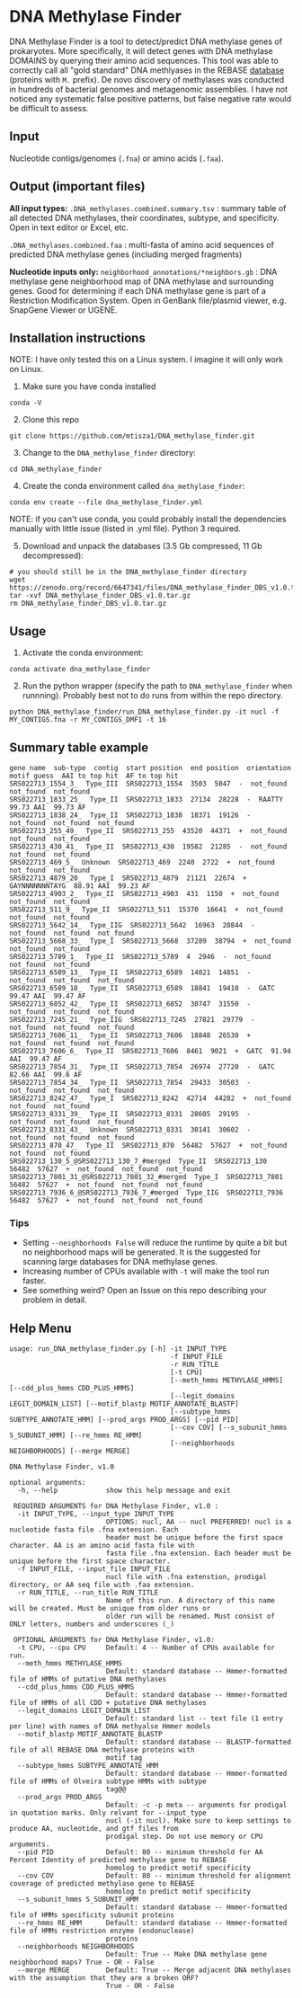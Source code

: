 # DNA Methylase Finder
DNA Methylase Finder is a tool to detect/predict DNA methylase genes of prokaryotes. More specifically, it will detect genes with DNA methylase DOMAINS by querying their amino acid sequences. This tool was able to correctly call all "gold standard" DNA methlyases in the REBASE [database](http://rebase.neb.com/cgi-bin/rebgoldlist) (proteins with `M.` prefix). De novo discovery of methylases was conducted in hundreds of bacterial genomes and metagenomic assemblies. I have not noticed any systematic false positive patterns, but false negative rate would be difficult to assess.

## Input
Nucleotide contigs/genomes (`.fna`) or amino acids (`.faa`).

## Output (important files)
**All input types:**
`.DNA_methylases.combined.summary.tsv` : summary table of all detected DNA methylases, their coordinates, subtype, and specificity. Open in text editor or Excel, etc.

`.DNA_methylases.combined.faa` : multi-fasta of amino acid sequences of predicted DNA methylase genes (including merged fragments)

**Nucleotide inputs only:**
`neighborhood_annotations/*neighbors.gb` : DNA methylase gene neighborhood map of DNA methylase and surrounding genes. Good for determining if each DNA methylase gene is part of a Restriction Modification System. Open in GenBank file/plasmid viewer, e.g. SnapGene Viewer or UGENE.


## Installation instructions

NOTE: I have only tested this on a Linux system. I imagine it will only work on Linux.

1. Make sure you have conda installed

`conda -V`

2. Clone this repo

`git clone https://github.com/mtisza1/DNA_methylase_finder.git`

3. Change to the `DNA_methylase_finder` directory:

`cd DNA_methylase_finder`


4. Create the conda environment called `dna_methylase_finder`:

`conda env create --file dna_methylase_finder.yml`

NOTE: if you can't use conda, you could probably install the dependencies manually with little issue (listed in .yml file). Python 3 required.

5. Download and unpack the databases (3.5 Gb compressed, 11 Gb decompressed):

```
# you should still be in the DNA_methylase_finder directory
wget https://zenodo.org/record/6647341/files/DNA_methylase_finder_DBS_v1.0.tar.gz 
tar -xvf DNA_methylase_finder_DBS_v1.0.tar.gz
rm DNA_methylase_finder_DBS_v1.0.tar.gz
```

## Usage

1. Activate the conda environment:

`conda activate dna_methylase_finder`

2. Run the python wrapper (specify the path to `DNA_methylase_finder` when runnning). Probably best not to do runs from within the repo directory.

```
python DNA_methylase_finder/run_DNA_methylase_finder.py -it nucl -f MY_CONTIGS.fna -r MY_CONTIGS_DMF1 -t 16
```

## Summary table example
```
gene name  sub-type  contig  start position  end position  orientation  motif guess  AAI to top hit  AF to top hit
SRS022713_1554_3_  Type_III  SRS022713_1554  3503  5047  -  not_found  not_found  not_found
SRS022713_1833_25_  Type_II  SRS022713_1833  27134  28228  -  RAATTY  99.73 AAI  99.73 AF
SRS022713_1838_24_  Type_II  SRS022713_1838  18371  19126  -  not_found  not_found  not_found
SRS022713_255_49_  Type_II  SRS022713_255  43520  44371  +  not_found  not_found  not_found
SRS022713_430_41_  Type_II  SRS022713_430  19582  21285  -  not_found  not_found  not_found
SRS022713_469_5_  Unknown  SRS022713_469  2240  2722  +  not_found  not_found  not_found
SRS022713_4879_20_  Type_I  SRS022713_4879  21121  22674  +  GAYNNNNNNNTAYG  88.91 AAI  99.23 AF
SRS022713_4903_2_  Type_II  SRS022713_4903  431  1150  +  not_found  not_found  not_found
SRS022713_511_9_  Type_II  SRS022713_511  15370  16641  +  not_found  not_found  not_found
SRS022713_5642_14_  Type_IIG  SRS022713_5642  16963  20844  -  not_found  not_found  not_found
SRS022713_5668_33_  Type_I  SRS022713_5668  37289  38794  +  not_found  not_found  not_found
SRS022713_5789_1_  Type_II  SRS022713_5789  4  2946  -  not_found  not_found  not_found
SRS022713_6589_13_  Type_II  SRS022713_6589  14021  14851  -  not_found  not_found  not_found
SRS022713_6589_18_  Type_II  SRS022713_6589  18841  19410  -  GATC  99.47 AAI  99.47 AF
SRS022713_6852_42_  Type_II  SRS022713_6852  30747  31550  -  not_found  not_found  not_found
SRS022713_7245_21_  Type_IIG  SRS022713_7245  27821  29779  -  not_found  not_found  not_found
SRS022713_7606_11_  Type_II  SRS022713_7606  18848  26530  +  not_found  not_found  not_found
SRS022713_7606_6_  Type_II  SRS022713_7606  8461  9021  +  GATC  91.94 AAI  99.47 AF
SRS022713_7854_31_  Type_II  SRS022713_7854  26974  27720  -  GATC  82.66 AAI  99.6 AF
SRS022713_7854_34_  Type_II  SRS022713_7854  29433  30503  -  not_found  not_found  not_found
SRS022713_8242_47_  Type_I  SRS022713_8242  42714  44282  +  not_found  not_found  not_found
SRS022713_8331_39_  Type_II  SRS022713_8331  28605  29195  -  not_found  not_found  not_found
SRS022713_8331_43_  Unknown  SRS022713_8331  30141  30602  -  not_found  not_found  not_found
SRS022713_870_47_  Type_II  SRS022713_870  56482  57627  +  not_found  not_found  not_found
SRS022713_130_5_@SRS022713_130_7_#merged  Type_II  SRS022713_130  56482  57627  +  not_found  not_found  not_found
SRS022713_7801_31_@SRS022713_7801_32_#merged  Type_I  SRS022713_7801  56482  57627  +  not_found  not_found  not_found
SRS022713_7936_6_@SRS022713_7936_7_#merged  Type_IIG  SRS022713_7936  56482  57627  +  not_found  not_found  not_found
```

### Tips
* Setting `--neighborhoods False` will reduce the runtime by quite a bit but no neighborhood maps will be generated. It is the suggested for scanning large databases for DNA methylase genes.
* Increasing number of CPUs available with `-t` will make the tool run faster.
* See something weird? Open an Issue on this repo describing your problem in detail.


## Help Menu
```
usage: run_DNA_methylase_finder.py [-h] -it INPUT_TYPE 
                                        -f INPUT_FILE 
                                        -r RUN_TITLE 
                                        [-t CPU]
                                        [--meth_hmms METHYLASE_HMMS] [--cdd_plus_hmms CDD_PLUS_HMMS]
                                        [--legit_domains LEGIT_DOMAIN_LIST] [--motif_blastp MOTIF_ANNOTATE_BLASTP]
                                        [--subtype_hmms SUBTYPE_ANNOTATE_HMM] [--prod_args PROD_ARGS] [--pid PID]
                                        [--cov COV] [--s_subunit_hmms S_SUBUNIT_HMM] [--re_hmms RE_HMM]
                                        [--neighborhoods NEIGHBORHOODS] [--merge MERGE]

DNA Methylase Finder, v1.0

optional arguments:
  -h, --help            show this help message and exit

 REQUIRED ARGUMENTS for DNA Methylase Finder, v1.0 :
  -it INPUT_TYPE, --input_type INPUT_TYPE
                        OPTIONS: nucl, AA -- nucl PREFERRED! nucl is a nucleotide fasta file .fna extension. Each
                        header must be unique before the first space character. AA is an amino acid fasta file with
                        fasta file .fna extension. Each header must be unique before the first space character.
  -f INPUT_FILE, --input_file INPUT_FILE
                        nucl file with .fna extenstion, prodigal directory, or AA seq file with .faa extension.
  -r RUN_TITLE, --run_title RUN_TITLE
                        Name of this run. A directory of this name will be created. Must be unique from older runs or
                        older run will be renamed. Must consist of ONLY letters, numbers and underscores (_)

 OPTIONAL ARGUMENTS for DNA Methylase Finder, v1.0:
  -t CPU, --cpu CPU     Default: 4 -- Number of CPUs available for run.
  --meth_hmms METHYLASE_HMMS
                        Default: standard database -- Hmmer-formatted file of HMMs of putative DNA methylases
  --cdd_plus_hmms CDD_PLUS_HMMS
                        Default: standard database -- Hmmer-formatted file of HMMs of all CDD + putative DNA methylases
  --legit_domains LEGIT_DOMAIN_LIST
                        Default: standard list -- text file (1 entry per line) with names of DNA methyalse Hmmer models
  --motif_blastp MOTIF_ANNOTATE_BLASTP
                        Default: standard database -- BLASTP-formatted file of all REBASE DNA methylase proteins with
                        motif tag
  --subtype_hmms SUBTYPE_ANNOTATE_HMM
                        Default: standard database -- Hmmer-formatted file of HMMs of Olveira subtype HMMs with subtype
                        tag@@
  --prod_args PROD_ARGS
                        Default: -c -p meta -- arguments for prodigal in quotation marks. Only relvant for --input_type
                        nucl (-it nucl). Make sure to keep settings to produce AA, nucleotide, and gtf files from
                        prodigal step. Do not use memory or CPU arguments.
  --pid PID             Default: 80 -- minimum threshold for AA Percent Identity of predicted methylase gene to REBASE
                        homolog to predict motif specificity
  --cov COV             Default: 80 -- minimum threshold for alignment coverage of predicted methylase gene to REBASE
                        homolog to predict motif specificity
  --s_subunit_hmms S_SUBUNIT_HMM
                        Default: standard database -- Hmmer-formatted file of HMMs specificity subunit proteins
  --re_hmms RE_HMM      Default: standard database -- Hmmer-formatted file of HMMs restriction enzyme (endonuclease)
                        proteins
  --neighborhoods NEIGHBORHOODS
                        Default: True -- Make DNA methylase gene neighborhood maps? True - OR - False
  --merge MERGE         Default: True -- Merge adjacent DNA methylases with the assumption that they are a broken ORF?
                        True - OR - False
```
